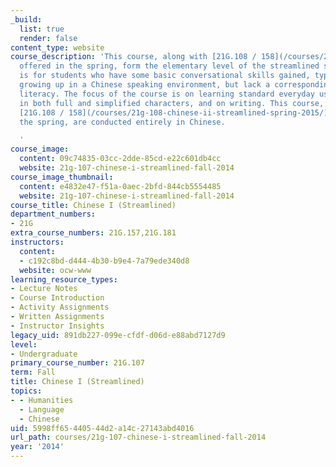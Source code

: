 ```yaml
---
_build:
  list: true
  render: false
content_type: website
course_description: 'This course, along with [21G.108 / 158](/courses/21g-108-chinese-ii-streamlined-spring-2015/)
  offered in the spring, form the elementary level of the streamlined sequence, which
  is for students who have some basic conversational skills gained, typically, from
  growing up in a Chinese speaking environment, but lack a corresponding level of
  literacy. The focus of the course is on learning standard everyday usage, on reading
  in both full and simplified characters, and on writing. This course, along with
  [21G.108 / 158](/courses/21g-108-chinese-ii-streamlined-spring-2015/) offered in
  the spring, are conducted entirely in Chinese.

  '
course_image:
  content: 09c74835-03cc-2dde-85cd-e22c601db4cc
  website: 21g-107-chinese-i-streamlined-fall-2014
course_image_thumbnail:
  content: e4832e47-f51a-0aec-2bfd-844cb5554485
  website: 21g-107-chinese-i-streamlined-fall-2014
course_title: Chinese I (Streamlined)
department_numbers:
- 21G
extra_course_numbers: 21G.157,21G.181
instructors:
  content:
  - c192c8bd-d444-4b30-b9e4-7a79ede340d8
  website: ocw-www
learning_resource_types:
- Lecture Notes
- Course Introduction
- Activity Assignments
- Written Assignments
- Instructor Insights
legacy_uid: 891db227-099e-cfdf-d06d-e88abd7127d9
level:
- Undergraduate
primary_course_number: 21G.107
term: Fall
title: Chinese I (Streamlined)
topics:
- - Humanities
  - Language
  - Chinese
uid: 5998ff65-4405-44d2-a14c-27143abd4016
url_path: courses/21g-107-chinese-i-streamlined-fall-2014
year: '2014'
---
```

